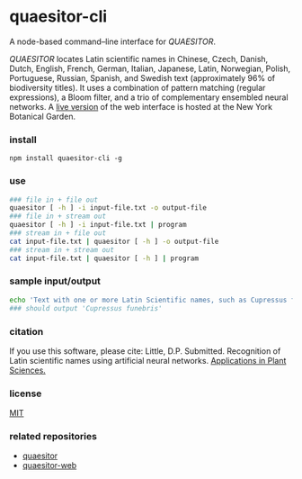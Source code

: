 # quaesitor-cli
A node-based command–line interface for *QUAESITOR*.

*QUAESITOR* locates Latin scientific names in Chinese, Czech, Danish, Dutch, English, French, German, Italian, Japanese, Latin, Norwegian, Polish, Portuguese, Russian, Spanish, and Swedish text (approximately 96% of biodiversity titles). It uses a combination of pattern matching (regular expressions), a Bloom filter, and a trio of complementary ensembled neural networks. A [live version](https://www.nybg.org/files/scientists/dlittle/quaesitor-web/) of the web interface is hosted at the New York Botanical Garden.

### install
`npm install quaesitor-cli -g`

### use
```bash
### file in + file out
quaesitor [ -h ] -i input-file.txt -o output-file
### file in + stream out
quaesitor [ -h ] -i input-file.txt | program
### stream in + file out
cat input-file.txt | quaesitor [ -h ] -o output-file
### stream in + stream out
cat input-file.txt | quaesitor [ -h ] | program
```

### sample input/output
```bash
echo 'Text with one or more Latin Scientific names, such as Cupressus funebris Endl., embedded within it.' | quaesitor
### should output 'Cupressus funebris'
```

### citation
If you use this software, please cite: Little, D.P. Submitted. Recognition of Latin scientific names using artificial neural networks. [Applications in Plant Sciences.](https://doi.org/ADD_DOI)

### license
[MIT](https://github.com/dpl10/quaesitor-cli/blob/master/LICENSE)

### related repositories
* [quaesitor](https://github.com/dpl10/quaesitor)
* [quaesitor-web](https://github.com/dpl10/quaesitor-web)
